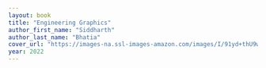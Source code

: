 ```yaml
---
layout: book
title: "Engineering Graphics"
author_first_name: "Siddharth"
author_last_name: "Bhatia"
cover_url: "https://images-na.ssl-images-amazon.com/images/I/91yd+thU9wL.jpg"
year: 2022
---
```


